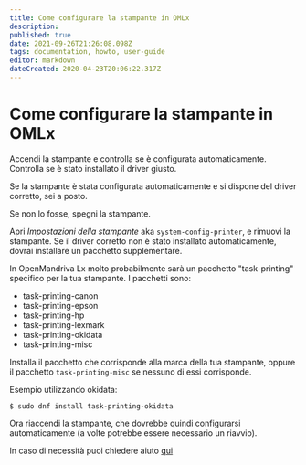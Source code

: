 ```yaml
---
title: Come configurare la stampante in OMLx
description: 
published: true
date: 2021-09-26T21:26:08.098Z
tags: documentation, howto, user-guide
editor: markdown
dateCreated: 2020-04-23T20:06:22.317Z
---
```


# Come configurare la stampante in OMLx
Accendi la stampante e controlla se è configurata automaticamente. Controlla se è stato installato il driver giusto.

Se la stampante è stata configurata automaticamente e si dispone del driver corretto, sei a posto.

Se non lo fosse, spegni la stampante.

Apri *Impostazioni della stampante* aka `system-config-printer`, e rimuovi la stampante.
Se il driver corretto non è stato installato automaticamente, dovrai installare un pacchetto supplementare.

In OpenMandriva Lx molto probabilmente sarà un pacchetto "task-printing" specifico per la tua stampante.
I pacchetti sono:
- task-printing-canon
- task-printing-epson
- task-printing-hp
- task-printing-lexmark
- task-printing-okidata
- task-printing-misc

Installa il pacchetto che corrisponde alla marca della tua stampante, oppure il pacchetto `task-printing-misc` se nessuno di essi corrisponde.

Esempio utilizzando okidata:
```
$ sudo dnf install task-printing-okidata
```
Ora riaccendi la stampante, che dovrebbe quindi configurarsi automaticamente (a volte potrebbe essere necessario un riavvio).

In caso di necessità puoi chiedere aiuto [qui](https://forum.openmandriva.org/c/en/support)


